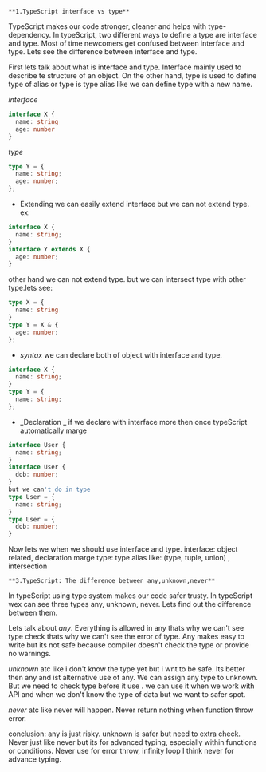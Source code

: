 `**1.TypeScript interface vs type**`

TypeScript makes our code stronger, cleaner and helps with type-dependency. In typeScript, two different ways to define a type are interface and type. Most of time newcomers get confused between interface and type. Lets see the difference between interface and type.

First lets talk about what is interface and type. Interface mainly used to describe te structure of an object. On the other hand, type is used to define type of alias or type is type alias like we can define type with a new name.

_interface_
```ts
interface X {
  name: string
  age: number
}
```
_type_
```ts
type Y = {
  name: string;
  age: number;
};
```
* Extending
we can easily extend interface but we can not extend type.
ex:
```ts
interface X {
  name: string;
}
interface Y extends X {
  age: number;
}
```
other hand we can not extend type. but we can intersect type with other type.lets see: 
```ts
type X = {
  name: string
}
type Y = X & {
  age: number;
};
```
* _syntax_
we can declare both of object with interface and type.
```ts
interface X {
  name: string;
}
type Y = {
  name: string;
};
```
* _Declaration _
if we declare with interface more then once typeScript automatically marge 
```ts
interface User {
  name: string;
}
interface User {
  dob: number;
}
but we can't do in type 
type User = {
  name: string;
}
type User = {
  dob: number;
}
```
Now lets we when we should use interface and type.
interface: object related, declaration marge
type: type alias like: (type, tuple, union) , intersection



`**3.TypeScript: The difference between any,unknown,never**`

In typeScript using type system makes our code safer trusty. In typeScript wex can see three types any, unknown, never. Lets find out the difference between them.

Lets talk about _any_. Everything is allowed in any thats why we can't see type check thats why we can't see the error of type. Any makes easy to write but its not safe because compiler doesn't check the type or provide no warnings.


_unknown_ atc like i don't know the type yet but i wnt to be safe. Its better then any and ist alternative use of any. We can assign any type to unknown. But we need to check type before it use . we can use it when we work with API and when we don't know the type of data but we want to safer spot.

_never_ atc like never will happen. Never return nothing when function throw error.

conclusion: any is just risky. unknown is safer but need to extra check. Never just like never but its for advanced typing, especially within functions or conditions.
Never use for error throw, infinity loop I think never for advance typing.

